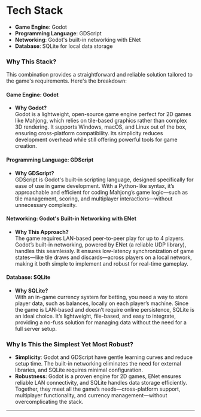 # Tech Stack

- **Game Engine**: Godot  
- **Programming Language**: GDScript  
- **Networking**: Godot's built-in networking with ENet  
- **Database**: SQLite for local data storage  

### Why This Stack?
This combination provides a straightforward and reliable solution tailored to the game's requirements. Here's the breakdown:

#### Game Engine: Godot
- **Why Godot?**  
  Godot is a lightweight, open-source game engine perfect for 2D games like Mahjong, which relies on tile-based graphics rather than complex 3D rendering. It supports Windows, macOS, and Linux out of the box, ensuring cross-platform compatibility. Its simplicity reduces development overhead while still offering powerful tools for game creation.

#### Programming Language: GDScript
- **Why GDScript?**  
  GDScript is Godot's built-in scripting language, designed specifically for ease of use in game development. With a Python-like syntax, it’s approachable and efficient for coding Mahjong’s game logic—such as tile management, scoring, and multiplayer interactions—without unnecessary complexity.

#### Networking: Godot's Built-in Networking with ENet
- **Why This Approach?**  
  The game requires LAN-based peer-to-peer play for up to 4 players. Godot’s built-in networking, powered by ENet (a reliable UDP library), handles this seamlessly. It ensures low-latency synchronization of game states—like tile draws and discards—across players on a local network, making it both simple to implement and robust for real-time gameplay.

#### Database: SQLite
- **Why SQLite?**  
  With an in-game currency system for betting, you need a way to store player data, such as balances, locally on each player’s machine. Since the game is LAN-based and doesn’t require online persistence, SQLite is an ideal choice. It’s lightweight, file-based, and easy to integrate, providing a no-fuss solution for managing data without the need for a full server setup.

### Why Is This the Simplest Yet Most Robust?
- **Simplicity**: Godot and GDScript have gentle learning curves and reduce setup time. The built-in networking eliminates the need for external libraries, and SQLite requires minimal configuration.
- **Robustness**: Godot is a proven engine for 2D games, ENet ensures reliable LAN connectivity, and SQLite handles data storage efficiently. Together, they meet all the game’s needs—cross-platform support, multiplayer functionality, and currency management—without overcomplicating the stack.

---